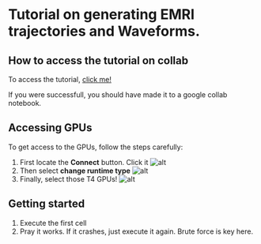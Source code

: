 # Tutorial on generating EMRI trajectories and Waveforms.

## How to access the tutorial on collab

To access the tutorial, [click me!](https://colab.research.google.com/github/alvincjk/EMRI_Workshop/blob/main/docs/SSI_Workshop.ipynb)

If you were successfull, you should have made it to a google collab notebook.

## Accessing GPUs

To get access to the GPUs, follow the steps carefully:

1. First locate the **Connect** button. Click it
 ![alt](docs/images/Initial_connect_screen.jpg)
2. Then select **change runtime type** 
![alt](docs/images/select_runtime.jpg)
3. Finally, select those T4 GPUs!
![alt](docs/images/actually_select_gpu.jpg)

## Getting started

1. Execute the first cell
2. Pray it works. If it crashes, just execute it again. Brute force is key here. 



